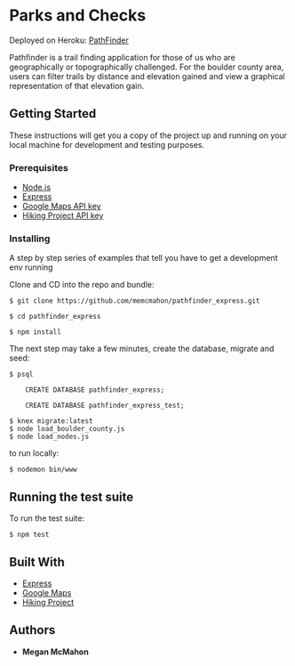 # Parks and Checks

Deployed on Heroku: [PathFinder](http://pathfinderco.herokuapp.com/)

Pathfinder is a trail finding application for those of us who are geographically or topographically challenged.  For the boulder county area, users can filter trails by distance and elevation gained and view a graphical representation of that elevation gain.

## Getting Started

These instructions will get you a copy of the project up and running on your local machine for development and testing purposes.

### Prerequisites

* [Node.js](https://nodejs.org/en/)
* [Express](https://expressjs.com/)
* [Google Maps API key](https://developers.google.com/maps/documentation/javascript/tutorial)
* [Hiking Project API key](https://www.hikingproject.com/data)

### Installing

A step by step series of examples that tell you have to get a development env running

Clone and CD into the repo and bundle:

`$ git clone https://github.com/memcmahon/pathfinder_express.git`

`$ cd pathfinder_express`

`$ npm install`


The next step may take a few minutes, create the database, migrate and seed:

```
$ psql 

    CREATE DATABASE pathfinder_express;

    CREATE DATABASE pathfinder_express_test;
    
$ knex migrate:latest
$ node load_boulder_county.js
$ node load_nodes.js
```


to run locally:

`$ nodemon bin/www`


## Running the test suite

To run the test suite:

`$ npm test`


## Built With

* [Express](https://expressjs.com/)
* [Google Maps](https://developers.google.com/maps/documentation/javascript/tutorial)
* [Hiking Project](https://www.hikingproject.com/data)


## Authors

* **Megan McMahon**

